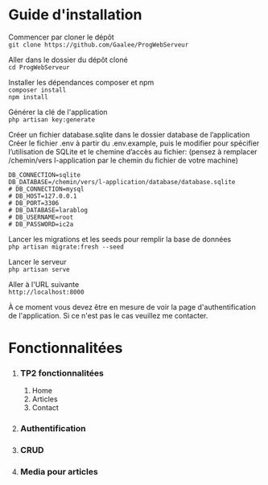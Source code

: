 # Guide d'installation

Commencer par cloner le dépôt  
`git clone https://github.com/Gaalee/ProgWebServeur`

Aller dans le dossier du dépôt cloné  
`cd ProgWebServeur`

Installer les dépendances composer et npm  
`composer install`  
`npm install`

Générer la clé de l'application  
`php artisan key:generate`

Créer un fichier database.sqlite dans le dossier database de l’application  
Créer le fichier .env à partir du .env.example, puis le modifier pour spécifier l’utilisation de SQLite et le chemine d’accès au fichier: (pensez à remplacer /chemin/vers l-application par le chemin du fichier de votre machine)  
```
DB_CONNECTION=sqlite
DB_DATABASE=/chemin/vers/l-application/database/database.sqlite
# DB_CONNECTION=mysql
# DB_HOST=127.0.0.1
# DB_PORT=3306
# DB_DATABASE=larablog
# DB_USERNAME=root
# DB_PASSWORD=ic2a
```
Lancer les migrations et les seeds pour remplir la base de données  
`php artisan migrate:fresh --seed`

Lancer le serveur  
`php artisan serve`

Aller à l'URL suivante  
`http://localhost:8000`

À ce moment vous devez être en mesure de voir la page d'authentification de l'application. Si ce n'est pas le cas veuillez me contacter.


# Fonctionnalitées
1. ### TP2 fonctionnalitées
    1. Home
    1. Articles
    1. Contact
1. ### Authentification
1. ### CRUD
1. ### Media pour articles